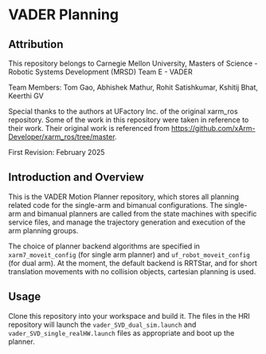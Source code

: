 # VADER Planning

## Attribution

This repository belongs to Carnegie Mellon University, Masters of Science - Robotic Systems Development (MRSD) Team E - VADER

Team Members: Tom Gao, Abhishek Mathur, Rohit Satishkumar, Kshitij Bhat, Keerthi GV 

Special thanks to the authors at UFactory Inc. of the original xarm_ros repository. Some of the work in this repository were taken in reference to their work. Their original work is referenced from https://github.com/xArm-Developer/xarm_ros/tree/master.

First Revision: February 2025

## Introduction and Overview

This is the VADER Motion Planner repository, which stores all planning related code for the single-arm and bimanual configurations. The single-arm and bimanual planners are called from the state machines with specific service files, and manage the trajectory generation and execution of the arm planning groups.

The choice of planner backend algorithms are specified in `xarm7_moveit_config` (for single arm planner) and `uf_robot_moveit_config` (for dual arm). At the moment, the default backend is RRTStar, and for short translation movements with no collision objects, cartesian planning is used.

## Usage

Clone this repository into your workspace and build it. The files in the HRI repository will launch the `vader_SVD_dual_sim.launch` and `vader_SVD_single_realHW.launch` files as appropriate and boot up the planner.